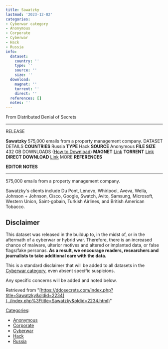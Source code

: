 ```yaml
---
title: Sawatzky
lastmod: '2023-12-02'
categories:
- Cyberwar category
- Anonymous
- Corporate
- Cyberwar
- Hack
- Russia
info:
  dataset:
    country: ''
    type: ''
    source: ''
    size: ''
  download:
    magnet: ''
    torrent: ''
    direct: ''
  references: []
  notes: ''
---
```




From Distributed Denial of Secrets

---
RELEASE

**Sawatzky**
575,000 emails from a property management company.
DATASET DETAILS
**COUNTRIES** Russia
**TYPE** Hack
**SOURCE** Anonymous
**FILE SIZE** 432 GB
DOWNLOADS ([How to Download](Torrents.html "Torrents"))
**MAGNET** [Link](magnet:?xt=urn:btih:a62e2037ce2a42eb8c0434685374ce503c763138&dn=sawatzky.ru&tr=udp://9.rarbg.to:2920&tr=udp://tracker.opentrackr.org:1337&tr=udp://exodus.desync.com:6969)
**TORRENT** [Link](../images/c/ca/Sawatzky.ru.torrent)
**DIRECT DOWNLOAD** [Link](https://data.ddosecrets.com/Sawatzky/)
MORE
**REFERENCES**

**EDITOR NOTES**

---

575,000 emails from a property management company.

Sawatzky's clients include Du Pont, Lenovo, Whirlpool, Aveva, Wella,
Johnson + Johnson, Cisco, Google, Swatch, Avito, Samsung, Microsoft,
Western Union, Saint-gobain, Turkish Airlines, and British American
Tobacco.

## Disclaimer

This dataset was released in the buildup to, in the midst of, or in the
aftermath of a cyberwar or hybrid war. Therefore, there is an increased
chance of malware, ulterior motives and altered or implanted data, or
false flags/fake personas. **As a result, we encourage readers,
researchers and journalists to take additional care with the data.**

This is a standard disclaimer that will be added to all datasets in the
[Cyberwar category](./Category:Cyberwar.html "Category:Cyberwar"), even
absent specific suspicions.

Any specific concerns will be added and noted below.

Retrieved from
"[https://ddosecrets.com/index.php?title=Sawatzky&oldid=2234](../index.php%3Ftitle=Sawatzky&oldid=2234.html)"

[Categories](./Special:Categories.html "Special:Categories"):

- [Anonymous](./Category:Anonymous.html "Category:Anonymous")
- [Corporate](./Category:Corporate.html "Category:Corporate")
- [Cyberwar](./Category:Cyberwar.html "Category:Cyberwar")
- [Hack](./Category:Hack.html "Category:Hack")
- [Russia](./Category:Russia.html "Category:Russia")
